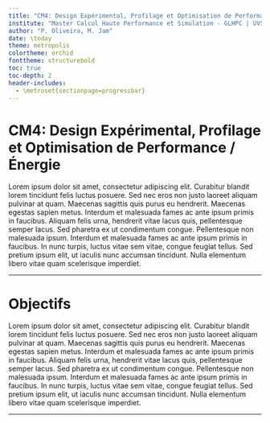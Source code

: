 ```yaml
---
title: "CM4: Design Expérimental, Profilage et Optimisation de Performance / Énergie"
institute: "Master Calcul Haute Performance et Simulation - GLHPC | UVSQ"
author: "P. Oliveira, M. Jam"
date: \today
theme: metropolis
colortheme: orchid
fonttheme: structurebold
toc: true
toc-depth: 2
header-includes:
  - \metroset{sectionpage=progressbar}
---
```


# CM4: Design Expérimental, Profilage et Optimisation de Performance / Énergie

Lorem ipsum dolor sit amet, consectetur adipiscing elit. Curabitur blandit lorem tincidunt felis luctus posuere. Sed nec eros non justo laoreet aliquam pulvinar at quam. Maecenas sagittis quis purus eu hendrerit. Maecenas egestas sapien metus. Interdum et malesuada fames ac ante ipsum primis in faucibus. Aliquam felis urna, hendrerit vitae lacus quis, pellentesque semper lacus. Sed pharetra ex ut condimentum congue. Pellentesque non malesuada ipsum. Interdum et malesuada fames ac ante ipsum primis in faucibus. In nunc turpis, luctus vitae sem vitae, congue feugiat tellus. Sed pretium ipsum elit, ut iaculis nunc accumsan tincidunt. Nulla elementum libero vitae quam scelerisque imperdiet. 

---

# Objectifs

Lorem ipsum dolor sit amet, consectetur adipiscing elit. Curabitur blandit lorem tincidunt felis luctus posuere. Sed nec eros non justo laoreet aliquam pulvinar at quam. Maecenas sagittis quis purus eu hendrerit. Maecenas egestas sapien metus. Interdum et malesuada fames ac ante ipsum primis in faucibus. Aliquam felis urna, hendrerit vitae lacus quis, pellentesque semper lacus. Sed pharetra ex ut condimentum congue. Pellentesque non malesuada ipsum. Interdum et malesuada fames ac ante ipsum primis in faucibus. In nunc turpis, luctus vitae sem vitae, congue feugiat tellus. Sed pretium ipsum elit, ut iaculis nunc accumsan tincidunt. Nulla elementum libero vitae quam scelerisque imperdiet. 

---